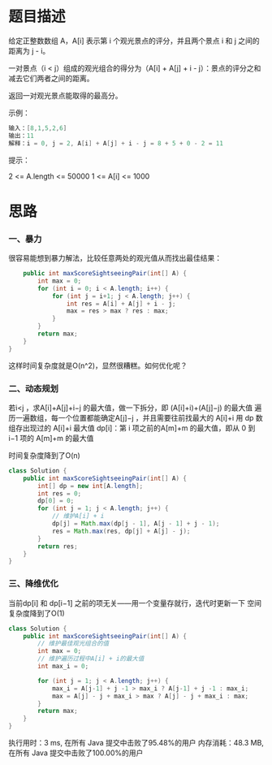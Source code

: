 # 题目描述
给定正整数数组 A，A[i] 表示第 i 个观光景点的评分，并且两个景点 i 和 j 之间的距离为 j - i。

一对景点（i < j）组成的观光组合的得分为（A[i] + A[j] + i - j）：景点的评分之和减去它们两者之间的距离。

返回一对观光景点能取得的最高分。

 

示例：

```java
输入：[8,1,5,2,6]
输出：11
解释：i = 0, j = 2, A[i] + A[j] + i - j = 8 + 5 + 0 - 2 = 11
```

提示：

2 <= A.length <= 50000
1 <= A[i] <= 1000

# 思路
### 一、暴力
很容易能想到暴力解法，比较任意两处的观光值从而找出最佳结果：

```java
    public int maxScoreSightseeingPair(int[] A) {
    	int max = 0;
    	for (int i = 0; i < A.length; i++) {
    		for (int j = i+1; j < A.length; j++) {
    			int res = A[i] + A[j] + i - j;
    			max = res > max ? res : max;
    		}
    	}
    	return max;
    }
}
```
这样时间复杂度就是O(n^2)，显然很糟糕。如何优化呢？

### 二、动态规划
若i<j ，求A[i]+A[j]+i−j 的最大值，做一下拆分，即 (A[i]+i)+(A[j]−j) 的最大值
遍历一遍数组，每一个位置都能确定A[j]−j ，并且需要往前找最大的 A[i]+i
用 dp 数组存出现过的 A[i]+i 最大值
dp[i]：第 i 项之前的A[m]+m 的最大值，即从 0 到 i−1 项的 A[m]+m 的最大值

时间复杂度降到了O(n)

```java
class Solution {
    public int maxScoreSightseeingPair(int[] A) {
    	int[] dp = new int[A.length];
    	int res = 0;
    	dp[0] = 0;
    	for (int j = 1; j < A.length; j++) {
    		// 维护A[i] + i
    		dp[j] = Math.max(dp[j - 1], A[j - 1] + j - 1);
    		res = Math.max(res, dp[j] + A[j] - j);
    	}
    	return res;
    }
}
```
### 三、降维优化
当前dp[i] 和 dp[i−1] 之前的项无关——用一个变量存就行，迭代时更新一下
空间复杂度降到了O(1)

```java
class Solution {
    public int maxScoreSightseeingPair(int[] A) {
    	// 维护最佳观光组合的值
    	int max = 0;
    	// 维护遍历过程中A[i] + i的最大值
    	int max_i = 0;

    	for (int j = 1; j < A.length; j++) {
    		max_i = A[j-1] + j -1 > max_i ? A[j-1] + j -1 : max_i;
    		max = A[j] - j + max_i > max ? A[j] - j + max_i : max;
    	}
    	return max;
    }
}
```
执行用时：3 ms, 在所有 Java 提交中击败了95.48%的用户
内存消耗：48.3 MB, 在所有 Java 提交中击败了100.00%的用户
